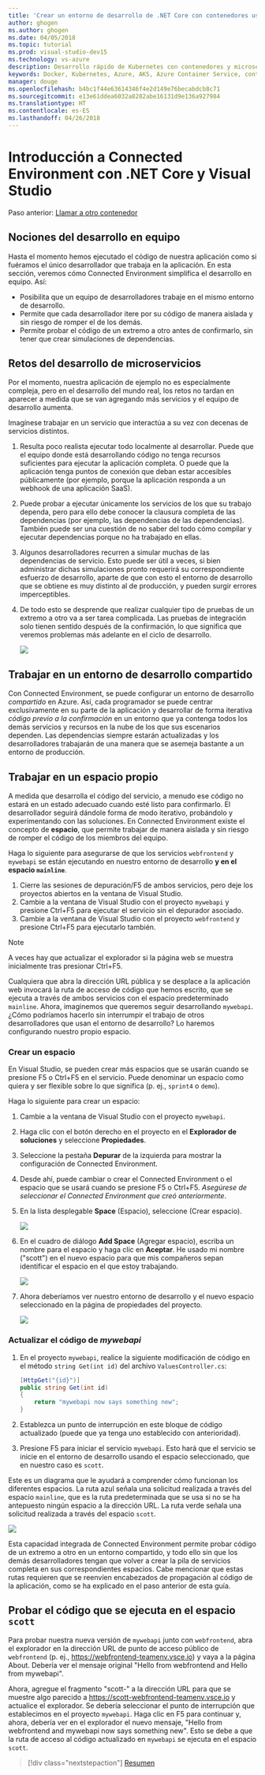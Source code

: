 ```yaml
---
title: 'Crear un entorno de desarrollo de .NET Core con contenedores usando Kubernetes en la nube con Visual Studio - Paso 6: Nociones del desarrollo en equipo | Microsoft Docs'
author: ghogen
ms.author: ghogen
ms.date: 04/05/2018
ms.topic: tutorial
ms.prod: visual-studio-dev15
ms.technology: vs-azure
description: Desarrollo rápido de Kubernetes con contenedores y microservicios en Azure
keywords: Docker, Kubernetes, Azure, AKS, Azure Container Service, contenedores
manager: douge
ms.openlocfilehash: b4bc1f44e63614346f4e2d149e76becabdcb8c71
ms.sourcegitcommit: e13e61ddea6032a8282abe16131d9e136a927984
ms.translationtype: HT
ms.contentlocale: es-ES
ms.lasthandoff: 04/26/2018
---
```

# <a name="get-started-on-connected-environment-with-net-core-and-visual-studio"></a>Introducción a Connected Environment con .NET Core y Visual Studio

Paso anterior: [Llamar a otro contenedor](get-started-netcore-visualstudio-05.md)

## <a name="learn-about-team-development"></a>Nociones del desarrollo en equipo

Hasta el momento hemos ejecutado el código de nuestra aplicación como si fuéramos el único desarrollador que trabaja en la aplicación. En esta sección, veremos cómo Connected Environment simplifica el desarrollo en equipo. Así:
* Posibilita que un equipo de desarrolladores trabaje en el mismo entorno de desarrollo.
* Permite que cada desarrollador itere por su código de manera aislada y sin riesgo de romper el de los demás.
* Permite probar el código de un extremo a otro antes de confirmarlo, sin tener que crear simulaciones de dependencias.

## <a name="challenges-with-developing-microservices"></a>Retos del desarrollo de microservicios
Por el momento, nuestra aplicación de ejemplo no es especialmente compleja, pero en el desarrollo del mundo real, los retos no tardan en aparecer a medida que se van agregando más servicios y el equipo de desarrollo aumenta.

Imagínese trabajar en un servicio que interactúa a su vez con decenas de servicios distintos.

1. Resulta poco realista ejecutar todo localmente al desarrollar. Puede que el equipo donde está desarrollando código no tenga recursos suficientes para ejecutar la aplicación completa. O puede que la aplicación tenga puntos de conexión que deban estar accesibles públicamente (por ejemplo, porque la aplicación responda a un webhook de una aplicación SaaS).
1. Puede probar a ejecutar únicamente los servicios de los que su trabajo dependa, pero para ello debe conocer la clausura completa de las dependencias (por ejemplo, las dependencias de las dependencias). También puede ser una cuestión de no saber del todo cómo compilar y ejecutar dependencias porque no ha trabajado en ellas.
1. Algunos desarrolladores recurren a simular muchas de las dependencias de servicio. Esto puede ser útil a veces, si bien administrar dichas simulaciones pronto requerirá su correspondiente esfuerzo de desarrollo, aparte de que con esto el entorno de desarrollo que se obtiene es muy distinto al de producción, y pueden surgir errores imperceptibles.
1. De todo esto se desprende que realizar cualquier tipo de pruebas de un extremo a otro va a ser tarea complicada. Las pruebas de integración solo tienen sentido después de la confirmación, lo que significa que veremos problemas más adelante en el ciclo de desarrollo.

    ![](media/microservices-challenges.png)

## <a name="work-in-a-shared-development-environment"></a>Trabajar en un entorno de desarrollo compartido
Con Connected Environment, se puede configurar un entorno de desarrollo *compartido* en Azure. Así, cada programador se puede centrar exclusivamente en su parte de la aplicación y desarrollar de forma iterativa *código previo a la confirmación* en un entorno que ya contenga todos los demás servicios y recursos en la nube de los que sus escenarios dependen. Las dependencias siempre estarán actualizadas y los desarrolladores trabajarán de una manera que se asemeja bastante a un entorno de producción.

## <a name="work-in-your-own-space"></a>Trabajar en un espacio propio
A medida que desarrolla el código del servicio, a menudo ese código no estará en un estado adecuado cuando esté listo para confirmarlo. El desarrollador seguirá dándole forma de modo iterativo, probándolo y experimentando con las soluciones. En Connected Environment existe el concepto de **espacio**, que permite trabajar de manera aislada y sin riesgo de romper el código de los miembros del equipo.

Haga lo siguiente para asegurarse de que los servicios `webfrontend` y `mywebapi` se están ejecutando en nuestro entorno de desarrollo **y en el espacio `mainline`**.
1. Cierre las sesiones de depuración/F5 de ambos servicios, pero deje los proyectos abiertos en la ventana de Visual Studio.
2. Cambie a la ventana de Visual Studio con el proyecto `mywebapi` y presione Ctrl+F5 para ejecutar el servicio sin el depurador asociado.
3. Cambie a la ventana de Visual Studio con el proyecto `webfrontend` y presione Ctrl+F5 para ejecutarlo también.

> [!Note]
A veces hay que actualizar el explorador si la página web se muestra inicialmente tras presionar Ctrl+F5.

Cualquiera que abra la dirección URL pública y se desplace a la aplicación web invocará la ruta de acceso de código que hemos escrito, que se ejecuta a través de ambos servicios con el espacio predeterminado `mainline`. Ahora, imaginemos que queremos seguir desarrollando `mywebapi`. ¿Cómo podríamos hacerlo sin interrumpir el trabajo de otros desarrolladores que usan el entorno de desarrollo? Lo haremos configurando nuestro propio espacio.

### <a name="create-a-new-space"></a>Crear un espacio
En Visual Studio, se pueden crear más espacios que se usarán cuando se presione F5 o Ctrl+F5 en el servicio. Puede denominar un espacio como quiera y ser flexible sobre lo que significa (p. ej., `sprint4` o `demo`).

Haga lo siguiente para crear un espacio:
1. Cambie a la ventana de Visual Studio con el proyecto `mywebapi`.
2. Haga clic con el botón derecho en el proyecto en el **Explorador de soluciones** y seleccione **Propiedades**.
3. Seleccione la pestaña **Depurar** de la izquierda para mostrar la configuración de Connected Environment.
4. Desde ahí, puede cambiar o crear el Connected Environment o el espacio que se usará cuando se presione F5 o Ctrl+F5. *Asegúrese de seleccionar el Connected Environment que creó anteriormente*.
5. En la lista desplegable **Space** (Espacio), seleccione **<Create New Space...>** (Crear espacio).

    ![](images/Settings.png)

6. En el cuadro de diálogo **Add Space** (Agregar espacio), escriba un nombre para el espacio y haga clic en **Aceptar**. He usado mi nombre ("scott") en el nuevo espacio para que mis compañeros sepan identificar el espacio en el que estoy trabajando.

    ![](images/AddSpace.png)

7. Ahora deberíamos ver nuestro entorno de desarrollo y el nuevo espacio seleccionado en la página de propiedades del proyecto.

    ![](images/Settings2.png)

### <a name="update-code-for-mywebapi"></a>Actualizar el código de *mywebapi*

1. En el proyecto `mywebapi`, realice la siguiente modificación de código en el método `string Get(int id)` del archivo `ValuesController.cs`:
 
    ```csharp
    [HttpGet("{id}")]
    public string Get(int id)
    {
        return "mywebapi now says something new";
    }
    ```

2. Establezca un punto de interrupción en este bloque de código actualizado (puede que ya tenga uno establecido con anterioridad).
3. Presione F5 para iniciar el servicio `mywebapi`. Esto hará que el servicio se inicie en el entorno de desarrollo usando el espacio seleccionado, que en nuestro caso es `scott`.

Este es un diagrama que le ayudará a comprender cómo funcionan los diferentes espacios. La ruta azul señala una solicitud realizada a través del espacio `mainline`, que es la ruta predeterminada que se usa si no se ha antepuesto ningún espacio a la dirección URL. La ruta verde señala una solicitud realizada a través del espacio `scott`.

![](media/Space-Routing.png)

Esta capacidad integrada de Connected Environment permite probar código de un extremo a otro en un entorno compartido, y todo ello sin que los demás desarrolladores tengan que volver a crear la pila de servicios completa en sus correspondientes espacios. Cabe mencionar que estas rutas requieren que se reenvíen encabezados de propagación al código de la aplicación, como se ha explicado en el paso anterior de esta guía.

## <a name="test-code-running-in-the-scott-space"></a>Probar el código que se ejecuta en el espacio `scott`
Para probar nuestra nueva versión de `mywebapi` junto con `webfrontend`, abra el explorador en la dirección URL de punto de acceso público de `webfrontend` (p. ej., https://webfrontend-teamenv.vsce.io) y vaya a la página About. Debería ver el mensaje original "Hello from webfrontend and Hello from mywebapi".

Ahora, agregue el fragmento "scott-" a la dirección URL para que se muestre algo parecido a https://scott-webfrontend-teamenv.vsce.io y actualice el explorador. Se debería seleccionar el punto de interrupción que establecimos en el proyecto `mywebapi`. Haga clic en F5 para continuar y, ahora, debería ver en el explorador el nuevo mensaje, "Hello from webfrontend and mywebapi now says something new". Esto se debe a que la ruta de acceso al código actualizado en `mywebapi` se ejecuta en el espacio `scott`.

> [!div class="nextstepaction"]
> [Resumen](get-started-netcore-visualstudio-07.md)